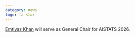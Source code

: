 ```yaml
---
category: news
logo: fa-star
---
```


[Emtiyaz Khan](https://emtiyaz.github.io/) will serve as General Chair for AISTATS 2026.
